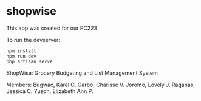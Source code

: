 # shopwise
This app was created for our PC223

To run the devserver:
```
npm install
npm run dev
php artisan serve
```
ShopWise: Grocery Budgeting and List Management System

Members:
Bugwac, Karel C.
Garbo, Charisse V.
Joromo, Lovely J.
Raganas, Jessica C.
Yuson, Elizabeth Ann P.